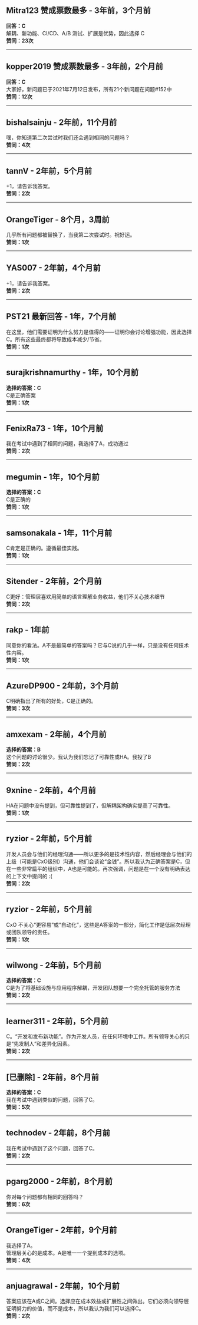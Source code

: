 ## Mitra123 赞成票数最多 - 3年前，3个月前
**回答：C**  
解耦、新功能、CI/CD、A/B 测试、扩展是优势，因此选择 C  
**赞同：23次**

---

## kopper2019 赞成票数最多 - 3年前，2个月前
**回答：C**  
大家好，新问题已于2021年7月12日发布，所有21个新问题在问题#152中  
**赞同：12次**

---

## bishalsainju - 2年前，11个月前
嘿，你知道第二次尝试时我们还会遇到相同的问题吗？  
**赞同：4次**

---

## tannV - 2年前，5个月前
+1，请告诉我答案。  
**赞同：2次**

---

## OrangeTiger - 8个月，3周前
几乎所有问题都被替换了，当我第二次尝试时。祝好运。  
**赞同：1次**

---

## YAS007 - 2年前，4个月前
+1，请告诉我答案。  
**赞同：2次**

---

## PST21 最新回答 - 1年，7个月前
在这里，他们需要证明为什么努力是值得的——证明你会讨论增强功能，因此选择 C。所有这些最终都将导致成本减少/节省。  
**赞同：1次**

---

## surajkrishnamurthy - 1年，10个月前
**选择的答案：C**  
C是正确答案  
**赞同：1次**

---

## FenixRa73 - 1年，10个月前
我在考试中遇到了相同的问题，我选择了A，成功通过  
**赞同：2次**

---

## megumin - 1年，10个月前
**选择的答案：C**  
C是正确的  
**赞同：1次**

---

## samsonakala - 1年，11个月前
C肯定是正确的。遵循最佳实践。  
**赞同：1次**

---

## Sitender - 2年前，2个月前
C更好：管理层喜欢用简单的语言理解业务收益，他们不关心技术细节  
**赞同：2次**

---

## rakp - 1年前
同意你的看法。A不是最简单的答案吗？它与C说的几乎一样，只是没有任何技术性内容。  
**赞同：1次**

---

## AzureDP900 - 2年前，3个月前
C明确指出了所有的好处，C是正确的。  
**赞同：3次**

---

## amxexam - 2年前，4个月前
**选择的答案：B**  
这个问题的讨论很少。我认为我们忘记了可靠性或HA。我投了B  
**赞同：2次**

---

## 9xnine - 2年前，4个月前
HA在问题中没有提到，但可靠性提到了，但解耦架构确实提高了可靠性。  
**赞同：1次**

---

## ryzior - 2年前，5个月前
开发人员会与他们的经理沟通——所以更多的是技术性内容，然后经理会与他们的上级（可能是CxO级别）沟通，他们会谈论“金钱”。所以我认为正确答案是C，但在一些非常扁平的组织中，A也是可能的。再次强调，问题是在一个没有明确表达的上下文中提问的 :(  
**赞同：2次**

---

## ryzior - 2年前，5个月前
CxO 不关心“更容易”或“自动化”，这些是A答案的一部分，简化工作是低层次经理或团队领导的责任。  
**赞同：1次**

---

## wilwong - 2年前，5个月前
**选择的答案：C**  
C是为了将基础设施与应用程序解耦，开发团队想要一个完全托管的服务方法  
**赞同：2次**

---

## learner311 - 2年前，5个月前
C。“开发和发布新功能”。作为开发人员，在任何环境中工作。所有领导关心的只是“先发制人”和差异化因素。  
**赞同：2次**

---

## [已删除] - 2年前，8个月前
**选择的答案：C**  
我在考试中遇到类似的问题，回答了C。  
**赞同：5次**

---

## technodev - 2年前，8个月前
我在考试中遇到了这个问题，回答了C。  
**赞同：2次**

---

## pgarg2000 - 2年前，8个月前
你对每个问题都有相同的回答吗？  
**赞同：6次**

---

## OrangeTiger - 2年前，9个月前
我选择了A。  
管理层关心的是成本。A是唯一一个提到成本的选项。  
**赞同：4次**

---

## anjuagrawal - 2年前，10个月前
答案应该在A或C之间。选择应在成本效益或扩展性之间做出。它们必须向领导层证明努力的价值，而不是成本，所以我认为我们可以选择C。  
**赞同：2次**
